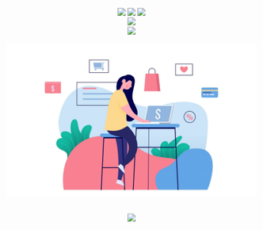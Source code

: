 <div align="center"> 
  <p align='center'> 
   <img src="https://img.shields.io/badge/Name%20-%20Repository-darkgreen?style=for-the-badge" />
   <img src="https://forthebadge.com/images/badges/built-with-love.svg" />
   <img src="https://img.shields.io/badge/By-Team%20Nodemon-blue?style=for-the-badge" /><br>
   <img src="https://img.shields.io/badge/shadowfax-leap%20hackathon-red?style=for-the-badge" />
    <br>
   <img src="https://img.shields.io/badge/License-MIT-yellow.svg?logo=Microsoft%20Word&style=for-the-badge" /><br>
  </p>
  <img src="media/logo.jpg" />
  <br><br>
  <p>
  <img src="https://img.shields.io/badge/Product%20%7C%20Functionality%20Tag-lavenderblush?logo=Product%20Hunt&style=for-the-badge" />
  </p>
 </div>